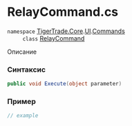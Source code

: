 
# RelayCommand.cs
`namespace` [TigerTrade.Core](../../../../../TigerTrade.Core.md).[UI](../../../../../TigerTrade.Core/UI.md).[Commands](../../../../../TigerTrade.Core/UI/Commands.md)  
&nbsp;&nbsp;&nbsp;&nbsp;&nbsp;&nbsp;&nbsp;&nbsp;&nbsp;`class` [RelayCommand](../../RelayCommand.cs.md)

Описание

### Синтаксис
```csharp
public void Execute(object parameter)
```


### Пример  
```csharp
// example
```
                    
                    